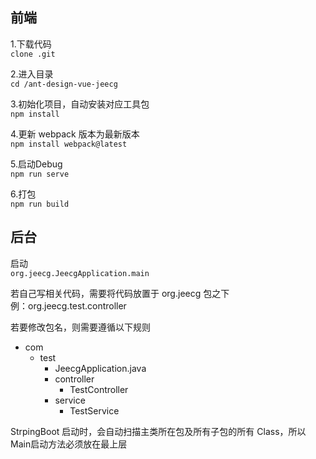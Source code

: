 ## 前端

1.下载代码<br/>
`clone .git`

2.进入目录<br/>
`cd /ant-design-vue-jeecg`

3.初始化项目，自动安装对应工具包<br/>
`npm install`

4.更新 webpack 版本为最新版本<br/>
`npm install webpack@latest`

5.启动Debug<br/>
`npm run serve`

6.打包<br/>
`npm run build`


## 后台
启动<br/>
`org.jeecg.JeecgApplication.main`


若自己写相关代码，需要将代码放置于 org.jeecg 包之下<br/>
例：org.jeecg.test.controller

若要修改包名，则需要遵循以下规则

+ com
  + test
    + JeecgApplication.java
    + controller
      + TestController
    + service
      + TestService
    
StrpingBoot 启动时，会自动扫描主类所在包及所有子包的所有 Class，所以Main启动方法必须放在最上层
